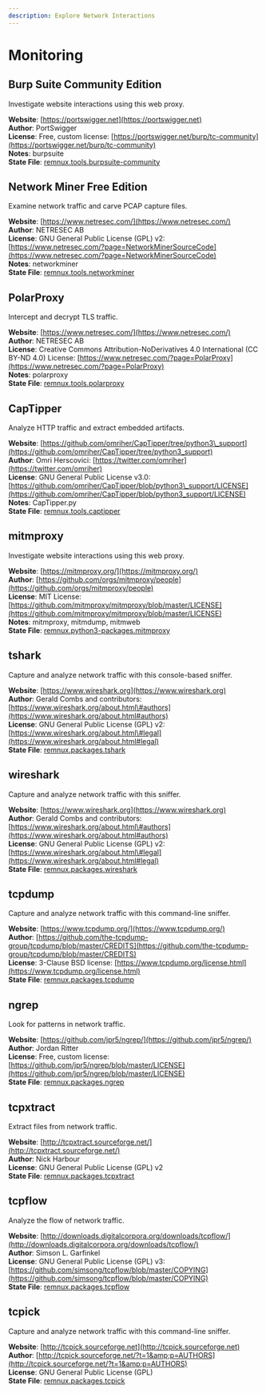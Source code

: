 ```yaml
---
description: Explore Network Interactions
---
```


# Monitoring

## Burp Suite Community Edition

Investigate website interactions using this web proxy.

**Website**: [https://portswigger.net](https://portswigger.net)  
**Author**: PortSwigger  
**License**: Free, custom license: [https://portswigger.net/burp/tc-community](https://portswigger.net/burp/tc-community)  
**Notes**: burpsuite  
**State File**: [remnux.tools.burpsuite-community](https://github.com/REMnux/salt-states/blob/master/remnux/tools/burpsuite-community.sls)

## Network Miner Free Edition

Examine network traffic and carve PCAP capture files.

**Website**: [https://www.netresec.com/](https://www.netresec.com/)  
**Author**: NETRESEC AB  
**License**: GNU General Public License \(GPL\) v2: [https://www.netresec.com/?page=NetworkMinerSourceCode](https://www.netresec.com/?page=NetworkMinerSourceCode)  
**Notes**: networkminer  
**State File**: [remnux.tools.networkminer](https://github.com/REMnux/salt-states/blob/master/remnux/tools/networkminer.sls)

## PolarProxy

Intercept and decrypt TLS traffic.

**Website**: [https://www.netresec.com/](https://www.netresec.com/)  
**Author**: NETRESEC AB  
**License**: Creative Commons Attribution-NoDerivatives 4.0 International \(CC BY-ND 4.0\) License: [https://www.netresec.com/?page=PolarProxy](https://www.netresec.com/?page=PolarProxy)  
**Notes**: polarproxy  
**State File**: [remnux.tools.polarproxy](https://github.com/REMnux/salt-states/blob/master/remnux/tools/polarproxy.sls)

## CapTipper

Analyze HTTP traffic and extract embedded artifacts.

**Website**: [https://github.com/omriher/CapTipper/tree/python3\_support](https://github.com/omriher/CapTipper/tree/python3_support)  
**Author**: Omri Herscovici: [https://twitter.com/omriher](https://twitter.com/omriher)  
**License**: GNU General Public License v3.0: [https://github.com/omriher/CapTipper/blob/python3\_support/LICENSE](https://github.com/omriher/CapTipper/blob/python3_support/LICENSE)  
**Notes**: CapTipper.py  
**State File**: [remnux.tools.captipper](https://github.com/REMnux/salt-states/blob/master/remnux/tools/captipper.sls)

## mitmproxy

Investigate website interactions using this web proxy.

**Website**: [https://mitmproxy.org/](https://mitmproxy.org/)  
**Author**: [https://github.com/orgs/mitmproxy/people](https://github.com/orgs/mitmproxy/people)  
**License**: MIT License: [https://github.com/mitmproxy/mitmproxy/blob/master/LICENSE](https://github.com/mitmproxy/mitmproxy/blob/master/LICENSE)  
**Notes**: mitmproxy, mitmdump, mitmweb  
**State File**: [remnux.python3-packages.mitmproxy](https://github.com/REMnux/salt-states/blob/master/remnux/python3-packages/mitmproxy.sls)

## tshark

Capture and analyze network traffic with this console-based sniffer.

**Website**: [https://www.wireshark.org](https://www.wireshark.org)  
**Author**: Gerald Combs and contributors: [https://www.wireshark.org/about.html\#authors](https://www.wireshark.org/about.html#authors)  
**License**: GNU General Public License \(GPL\) v2: [https://www.wireshark.org/about.html\#legal](https://www.wireshark.org/about.html#legal)  
**State File**: [remnux.packages.tshark](https://github.com/REMnux/salt-states/blob/master/remnux/packages/tshark.sls)

## wireshark

Capture and analyze network traffic with this sniffer.

**Website**: [https://www.wireshark.org](https://www.wireshark.org)  
**Author**: Gerald Combs and contributors: [https://www.wireshark.org/about.html\#authors](https://www.wireshark.org/about.html#authors)  
**License**: GNU General Public License \(GPL\) v2: [https://www.wireshark.org/about.html\#legal](https://www.wireshark.org/about.html#legal)  
**State File**: [remnux.packages.wireshark](https://github.com/REMnux/salt-states/blob/master/remnux/packages/wireshark.sls)

## tcpdump

Capture and analyze network traffic with this command-line sniffer.

**Website**: [https://www.tcpdump.org/](https://www.tcpdump.org/)  
**Author**: [https://github.com/the-tcpdump-group/tcpdump/blob/master/CREDITS](https://github.com/the-tcpdump-group/tcpdump/blob/master/CREDITS)  
**License**: 3-Clause BSD license: [https://www.tcpdump.org/license.html](https://www.tcpdump.org/license.html)  
**State File**: [remnux.packages.tcpdump](https://github.com/REMnux/salt-states/blob/master/remnux/packages/tcpdump.sls)

## ngrep

Look for patterns in network traffic.

**Website**: [https://github.com/jpr5/ngrep/](https://github.com/jpr5/ngrep/)  
**Author**: Jordan Ritter  
**License**: Free, custom license: [https://github.com/jpr5/ngrep/blob/master/LICENSE](https://github.com/jpr5/ngrep/blob/master/LICENSE)  
**State File**: [remnux.packages.ngrep](https://github.com/REMnux/salt-states/blob/master/remnux/packages/ngrep.sls)

## tcpxtract

Extract files from network traffic.

**Website**: [http://tcpxtract.sourceforge.net/](http://tcpxtract.sourceforge.net/)  
**Author**: Nick Harbour  
**License**: GNU General Public License \(GPL\) v2  
**State File**: [remnux.packages.tcpxtract](https://github.com/REMnux/salt-states/blob/master/remnux/packages/tcpxtract.sls)

## tcpflow

Analyze the flow of network traffic.

**Website**: [http://downloads.digitalcorpora.org/downloads/tcpflow/](http://downloads.digitalcorpora.org/downloads/tcpflow/)  
**Author**: Simson L. Garfinkel  
**License**: GNU General Public License \(GPL\) v3: [https://github.com/simsong/tcpflow/blob/master/COPYING](https://github.com/simsong/tcpflow/blob/master/COPYING)  
**State File**: [remnux.packages.tcpflow](https://github.com/REMnux/salt-states/blob/master/remnux/packages/tcpflow.sls)

## tcpick

Capture and analyze network traffic with this command-line sniffer.

**Website**: [http://tcpick.sourceforge.net](http://tcpick.sourceforge.net)  
**Author**: [http://tcpick.sourceforge.net/?t=1&amp;p=AUTHORS](http://tcpick.sourceforge.net/?t=1&amp;p=AUTHORS)  
**License**: GNU General Public License \(GPL\)  
**State File**: [remnux.packages.tcpick](https://github.com/REMnux/salt-states/blob/master/remnux/packages/tcpick.sls)

